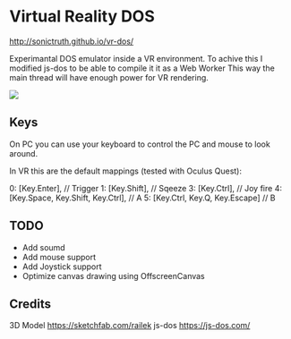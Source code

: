# Virtual Reality DOS

http://sonictruth.github.io/vr-dos/

Experimantal DOS emulator inside a VR environment.
To achive this I modified js-dos to be able to compile it it as a Web Worker
This way the main thread will have enough power for VR rendering.

![](demo.gif)

## Keys

On PC you can use your keyboard to control the PC and mouse to look around.

In VR this are the default mappings (tested with Oculus Quest):

0: [Key.Enter], // Trigger
1: [Key.Shift], // Sqeeze
3: [Key.Ctrl], // Joy fire
4: [Key.Space, Key.Shift, Key.Ctrl], // A
5: [Key.Ctrl, Key.Q, Key.Escape]  // B

## TODO
- Add soumd
- Add mouse support 
- Add Joystick support
- Optimize canvas drawing using OffscreenCanvas

## Credits
3D Model  https://sketchfab.com/railek
js-dos https://js-dos.com/
